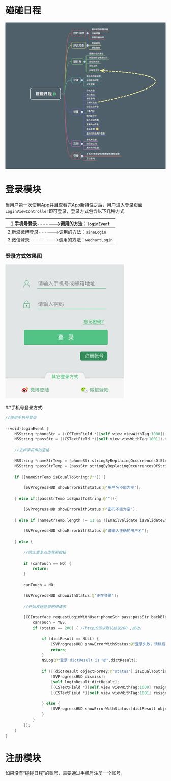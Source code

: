# 碰碰日程


![碰碰日程架构图](碰碰日程.png)


# 登录模块

当用户第一次使用App并且查看完App新特性之后，用户进入登录页面```LoginViewController```即可登录，登录方式包含以下几种方式

| 1.手机号登录------->调用的方法：```loginEvent```|
| -- |
| 2.新浪微博登录------>调用的方法：```sinaLogin``` |
| 3.微信登录--------->调用的方法：```wechartLogin``` |



### 登录方式效果图

![](登录方式1.png)

##手机号登录方式:

```swift
//使用手机号登录

-(void)loginEvent {
    NSString *phoneStr = ((CSTextField *)[self.view viewWithTag:1000]).text;
    NSString *passStr = ((CSTextField *)[self.view viewWithTag:1001]).text;
    
    //去掉字符串的空格

    NSString *nameStrTemp = [phoneStr stringByReplacingOccurrencesOfString:@" " withString:@""];
    NSString *passStrTemp = [passStr stringByReplacingOccurrencesOfString:@" " withString:@""];

    if ([nameStrTemp isEqualToString:@""]) {
        
        [SVProgressHUD showErrorWithStatus:@"用户名不能为空"];

    } else if([passStrTemp isEqualToString:@""]){
        
        [SVProgressHUD showErrorWithStatus:@"密码不能为空"];
        
    } else if (nameStrTemp.length != 11 && ![EmailValidate isValidateEmail:nameStrTemp]){
        
        [SVProgressHUD showErrorWithStatus:@"请输入正确的用户名"];

    } else {
        
        //防止重复点击登录按钮
        
        if (canTouch == NO) {
            return;
        }
        
        canTouch = NO;

        [SVProgressHUD showWithStatus:@"正在登录"];
        
        //开始发送登录网络请求
        
        [CCInterface requestLoginWithUser:phoneStr pass:passStr backBlock:^(int status, NSDictionary *dictResult) {
            canTouch = YES;
            if (status == 200) { //http的请求默认协议200 ,成功。

                if (dictResult == NULL) {
                    [SVProgressHUD showErrorWithStatus:@"登录失败，请稍后再试"];
                    return;
                }
                NSLog(@"登录 dictResult is %@",dictResult);

                if ([[dictResult objectForKey:@"status"] isEqualToString:statusSuccess]) {
                    [SVProgressHUD dismiss];
                    [self loginResult:dictResult];
                    [(CSTextField *)[self.view viewWithTag:1000] resignFirstResponder];
                    [(CSTextField *)[self.view viewWithTag:1001] resignFirstResponder];

                } else {
                    [SVProgressHUD showErrorWithStatus:[dictResult objectForKey:@"msg"]];
                }
            }
        }];
    }
}


```







# 注册模块

如果没有“碰碰日程”的账号，需要通过手机号注册一个账号，

